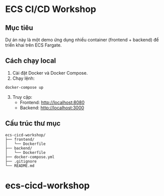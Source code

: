 # ECS CI/CD Workshop

## Mục tiêu

Dự án này là một demo ứng dụng nhiều container (frontend + backend) để triển khai trên ECS Fargate.

## Cách chạy local

1. Cài đặt Docker và Docker Compose.
2. Chạy lệnh:

```bash
docker-compose up
```

3. Truy cập:
   - Frontend: [http://localhost:8080](http://localhost:8080)
   - Backend: [http://localhost:3000](http://localhost:3000)

## Cấu trúc thư mục

```
ecs-cicd-workshop/
├── frontend/
│   └── Dockerfile
├── backend/
│   └── Dockerfile
├── docker-compose.yml
├── .gitignore
└── README.md
```
# ecs-cicd-workshop
